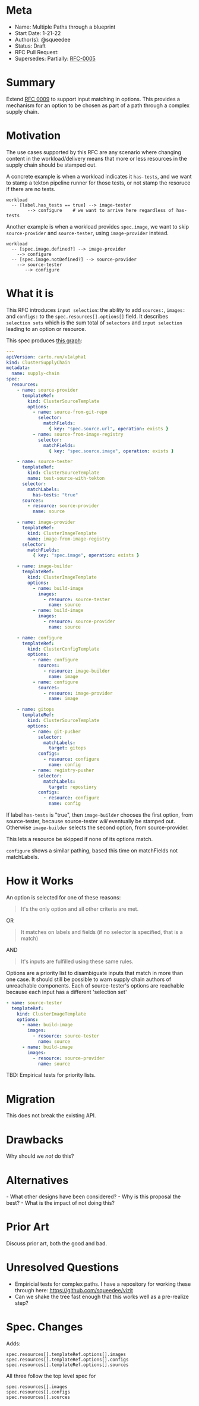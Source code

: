 # Meta
[meta]: #meta
- Name: Multiple Paths through a blueprint
- Start Date: 1-21-22
- Author(s): @squeedee
- Status: Draft 
- RFC Pull Request: 
- Supersedes: Partially: [RFC-0005](https://github.com/vmware-tanzu/cartographer/pull/72)

# Summary
[summary]: #summary

Extend [RFC 0009](https://github.com/vmware-tanzu/cartographer/blob/rfc-0009-supply-chain-switches-template-on-flag/rfc/rfc-0009-supply-chain-switches-template-on-flag.md) to support input matching in options. This provides a mechanism for an option to be chosen as part of 
a path through a complex supply chain.

# Motivation
[motivation]: #motivation

The use cases supported by this RFC are any scenario where changing content in the workload/delivery means that more or less
resources in the supply chain should be stamped out.


A concrete example is when a workload indicates it `has-tests`, and we want to stamp a tekton pipeline runner for those tests, or
not stamp the resoruce if there are no tests.

```text
workload
  -- [label.has_tests == true] --> image-tester 
        --> configure    # we want to arrive here regardless of has-tests
```


Another example is when a workload provides `spec.image`, we want to skip `source-provider` and `source-tester`, using 
`image-provider` instead. 

```text
workload
  -- [spec.image.defined?] --> image-provider 
    --> configure
  -- [spec.image.notDefined?] --> source-provider 
    --> source-tester
       --> configure
```



# What it is
[what-it-is]: #what-it-is

This RFC introduces `input selection`: the ability to add `sources:`, `images:` and `configs:` to the `spec.resources[].options[]` field.
It describes `selection sets` which is the sum total of `selectors` and `input selection` leading to an option or resource.

This spec produces [this graph](https://mermaid.live/view/#pako:eNqNVU1PwzAM_StRuK4S7DChTnCCG-IAxwVNoXHbaGtSJSljQvx33KZrtn6snGYnz_az9-L-0EQLoDFN9_qQ5Nw48vbCFCHJnlv7BCmxujIJvCKKWGf0DuKb1SpdeDs6SOHyeFl-r-sgW31mhpc5MWC3PjByYB2YzYX3UYMJEdJA4qRWbU1CdOm2t9saFLUBB-lyjNo5rTaMTtwwpm7ul8vVmuTcNjXsgzMVMNpUAiUG7GTBM4hKo7-kQHqX7gw_D06NLiJvGsgkDuSIDCfvkGNLpxntXKqzua-v9_BZyX1oofVmOmhQviJyPvMCSw-9-w90jFuiVSqzysCms2Y4hQhGO3vIZwY2xiWTTpd2439mWCAoKiub40AZDU5QmOMmA_fgk_W4nf68kKF3MkhjoNQWaaA-pvm3gu_E2vNnOmrRjcbqhuqSyGzseFyjY8i-PE8TOMcO3sb05Vjha8kmXsfV9UGi6HFsnCHwTNx9sN9bJ-jdNegwbyfTDnrxVkPWKeAwZVBmBw2PQU3ocQilC1qAKbgU-An4qQNxx-ZQ4OaM0RTc7Bhl6hdxVSm4g2eBujc0rrfrgvLK6fejSmic8r2FE-hJchRv0Z7-_gFDOk2E):
```yaml
---
apiVersion: carto.run/v1alpha1
kind: ClusterSupplyChain
metadata:
  name: supply-chain
spec:
  resources:
    - name: source-provider
      templateRef:
        kind: ClusterSourceTemplate
        options:
          - name: source-from-git-repo
            selector:
              matchFields:
                { key: "spec.source.url", operation: exists }
          - name: source-from-image-registry
            selector:
              matchFields:
                { key: "spec.source.image", operation: exists }

    - name: source-tester
      templateRef:
        kind: ClusterSourceTemplate
        name: test-source-with-tekton
      selector:
        matchLabels:
          has-tests: "true"
      sources:
        - resource: source-provider
          name: source

    - name: image-provider
      templateRef:
        kind: ClusterImageTemplate
        name: image-from-image-registry
      selector:
        matchFields:
          { key: "spec.image", operation: exists }

    - name: image-builder
      templateRef:
        kind: ClusterImageTemplate
        options:
          - name: build-image
            images:
              - resource: source-tester
                name: source
          - name: build-image
            images:
              - resource: source-provider
                name: source

    - name: configure
      templateRef:
        kind: ClusterConfigTemplate
        options:
          - name: configure
            sources:
              - resource: image-builder
                name: image
          - name: configure
            sources:
              - resource: image-provider
                name: image

    - name: gitops
      templateRef:
        kind: ClusterSourceTemplate
        options:
          - name: git-pusher
            selector:
              matchLabels:
                target: gitops
            configs:
              - resource: configure
                name: config
          - name: registry-pusher
            selector:
              matchLabels:
                target: repostiory
            configs:
              - resource: configure
                name: config
```

If label `has-tests` is "true", then `image-builder` chooses the first option, from source-tester, because source-tester _will_ eventually be stamped out. 
Otherwise `image-builder` selects the second option, from source-provider.

This lets a resource be skipped if none of its options match.

`configure` shows a similar pathing, based this time on matchFields not matchLabels.

# How it Works
[how-it-works]: #how-it-works

An option is selected for one of these reasons:

> It's the only option and all other criteria are met.

OR

> It matches on labels and fields (if no selector is specified, that is a match)

AND

> It's inputs are fulfilled using these same rules.

Options are a priority list to disambiguate inputs that match in more than one case. It should still be possible
to warn supply chain authors of unreachable components. Each of source-tester's options are reachable because each input
has a different 'selection set' 
``` yaml
- name: source-tester
  templateRef:
    kind: ClusterImageTemplate
    options:
      - name: build-image
        images:
          - resource: source-tester
            name: source
      - name: build-image
        images:
          - resource: source-provider
            name: source
```

TBD: Empirical tests for priority lists.

# Migration
[migration]: #migration

This does not break the existing API.

# Drawbacks
[drawbacks]: #drawbacks

<TBD>

Why should we *not* do this?

# Alternatives
[alternatives]: #alternatives

<TBD>
- What other designs have been considered?
- Why is this proposal the best?
- What is the impact of not doing this?

# Prior Art
[prior-art]: #prior-art
<TBD>
Discuss prior art, both the good and bad.

# Unresolved Questions
[unresolved-questions]: #unresolved-questions

- Empiricial tests for complex paths. I have a repository for working these through here: https://github.com/squeedee/vizit 
- Can we shake the tree fast enough that this works well as a pre-realize step?

# Spec. Changes
[spec-changes]: #spec-changes

Adds:
```
spec.resources[].templateRef.options[].images
spec.resources[].templateRef.options[].configs
spec.resources[].templateRef.options[].sources
```

All three follow the top level spec for
```
spec.resources[].images
spec.resources[].configs
spec.resources[].sources
```
